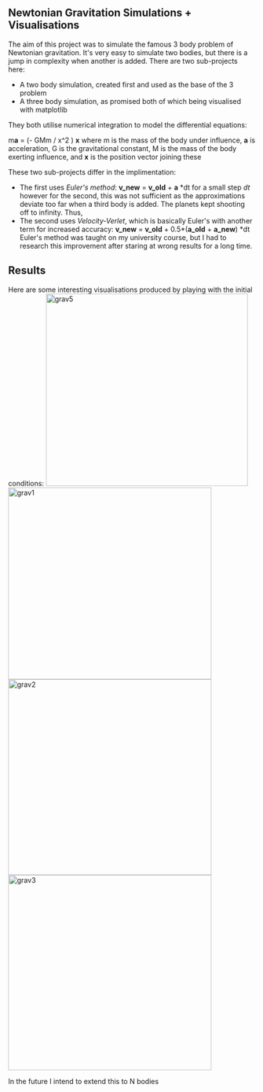 ## Newtonian Gravitation Simulations + Visualisations

The aim of this project was to simulate the famous 3 body problem of Newtonian gravitation. It's very easy to simulate two bodies, but there is a jump in complexity when another is added.
There are two sub-projects here:
- A two body simulation, created first and used as the base of the 3 problem
- A three body simulation, as promised
both of which being visualised with matplotlib

They both utilise numerical integration to model the differential equations: 

m**a** = (- GMm / x^2 ) **x**
where m is the mass of the body under influence, **a** is acceleration, G is the gravitational constant, M is the mass of the body exerting influence, and **x** is the position vector joining these

These two sub-projects differ in the implimentation:
- The first uses _Euler's method_:
  **v_new** = **v_old** + **a** *dt
  for a small step _dt_
  however for the second, this was not sufficient as the approximations deviate too far when a third body is added. The planets kept shooting off to infinity. Thus,
- The second uses _Velocity-Verlet_, which is basically Euler's with another term for increased accuracy:
  **v_new** = **v_old** + 0.5*(**a_old** + **a_new**)  *dt
  Euler's method was taught on my university course, but I had to research this improvement after staring at wrong results for a long time.

## Results

Here are some interesting visualisations produced by playing with the initial conditions:
<img width="411" height="391" alt="grav5" src="https://github.com/user-attachments/assets/3d4577f0-9650-4aab-ba35-fb9c09c13e80" />
<img width="414" height="390" alt="grav1" src="https://github.com/user-attachments/assets/a1eebf21-d58e-4a8d-a121-f23ba57fdbe7" />
<img width="414" height="398" alt="grav2" src="https://github.com/user-attachments/assets/2b1d8c3c-7392-44f2-b943-662988d3d1e3" />
<img width="414" height="397" alt="grav3" src="https://github.com/user-attachments/assets/5c40c889-6d7d-4a87-b53f-6b465fe680eb" />


In the future I intend to extend this to N bodies
